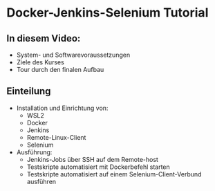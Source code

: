 # Docker-Jenkins-Selenium Tutorial

## In diesem Video:
* System- und Softwarevoraussetzungen
* Ziele des Kurses
* Tour durch den finalen Aufbau

## Einteilung
* Installation und Einrichtung von:
  * WSL2
  * Docker
  * Jenkins
  * Remote-Linux-Client
  * Selenium
* Ausführung:
  * Jenkins-Jobs über SSH auf dem Remote-host
  * Testskripte automatisiert mit Dockerbefehl starten
  * Testskripte automatisiert auf einem Selenium-Client-Verbund ausführen